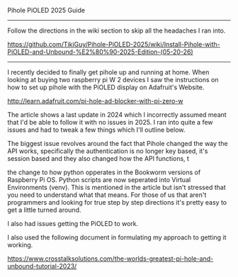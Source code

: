 Pihole PiOLED 2025 Guide

<hr>
Follow the directions in the wiki section to skip all the headaches I ran into.

https://github.com/TikiGuy/Pihole-PiOLED-2025/wiki/Install-Pihole-with-PiOLED-and-Unbound-%E2%80%90-2025-Edition-(05-20-26)
<hr>

I recently decided to finally get pihole up and running at home.  When looking at buying two raspberry pi W 2 devices I saw the instructions on how to set up pihole with the PiOLED display on Adafruit's Website.

http://learn.adafruit.com/pi-hole-ad-blocker-with-pi-zero-w

The article shows a last update in 2024 which I incorrectly assumed meant that I'd be able to follow it with no issues in 2025.  I ran into quite a few issues and had to tweak a few things which I'll outline below.

The biggest issue revolves around the fact that Pihole changed the way the API works, specifically the authentication is no longer key based, it's session based and they also changed how the API functions, t

the change to how python opperates in the Bookworm versions of Raspberry Pi OS.  Python scripts are now seperated into Virtual Environments (venv).  This is mentioned in the article but isn't stressed that you need to understand what that means.
For those of us that aren't programmers and looking for true step by step directions it's pretty easy to get a little turned around.  

I also had issues getting the PiOLED to work.



I also used the following document in formulating my approach to getting it working.

https://www.crosstalksolutions.com/the-worlds-greatest-pi-hole-and-unbound-tutorial-2023/
